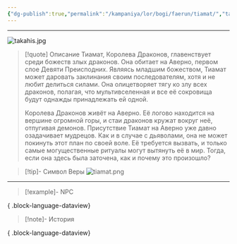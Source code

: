 ```yaml
---
{"dg-publish":true,"permalink":"/kampaniya/lor/bogi/faerun/tiamat/","tags":["domain/trickery"],"created":"2025-01-08T06:42:49.903+03:00","updated":"2025-01-09T10:55:55.272+03:00"}
---
```



<hr></hr>

![takahis.jpg](/img/user/%D0%90%D1%81%D1%81%D0%B5%D1%82%D1%8B/%D0%9B%D0%BE%D1%80/%D0%91%D0%BE%D0%B3%D0%B8/takahis.jpg)




> [!quote] Описание
>Тиамат, Королева Драконов, главенствует среди божеств злых драконов. Она обитает на Аверно, первом слое Девяти Преисподних. Являясь младшим божеством, Тиамат может даровать заклинания своим последователям, хотя и не любит делиться силами. Она олицетворяет тягу ко злу всех драконов, полагая, что мультивселенная и все её сокровища будут однажды принадлежать ей одной.
>
>Королева Драконов живёт на Аверно. Её логово находится на вершине огромной горы, и стаи драконов кружат вокруг неё, отпугивая демонов. Присутствие Тиамат на Аверно уже давно озадачивает мудрецов. Как и в случае с дьяволами, она не может покинуть этот план по своей воле. Её требуется вызвать, и только самые могущественные ритуалы могут вытянуть её в мир. Тогда, если она здесь была заточена, как и почему это произошло?


>[!tip]- Символ Веры
>![tiamat.png](/img/user/%D0%90%D1%81%D1%81%D0%B5%D1%82%D1%8B/%D0%9B%D0%BE%D1%80/%D0%91%D0%BE%D0%B3%D0%B8/%D0%A1%D0%B8%D0%BC%D0%B2%D0%BE%D0%BB/tiamat.png)



<hr></hr>

> [!example]- NPC
> 
{ .block-language-dataview}


> [!note]- История
>  
{ .block-language-dataview}
